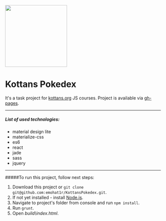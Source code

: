 <img src="https://upload.wikimedia.org/wikipedia/commons/thumb/f/f7/English_Pok%C3%A9mon_logo.svg/2000px-English_Pok%C3%A9mon_logo.svg.png" width="auto" height="200px">

# Kottans Pokedex
It's a task project for [kottans.org](kottans.org) JS courses. Project is available via [gh-pages](http://emohat1r.github.io/KottansPokedex/).

---

##### List of used technologies:
- material design lite
- materialize-css
- es6
- react
- jade
- sass
- jquery

---

#####To run this project, follow next steps:
  1. Download this project or `git clone git@github.com:emohat1r/KottansPokedex.git`.
  2. If not yet installed - install [Node.js](https://nodejs.org/en/). 
  3. Navigate to project's folder from console and run `npm install`.
  4. Run `grunt`.
  5. Open *build\index.html*.
